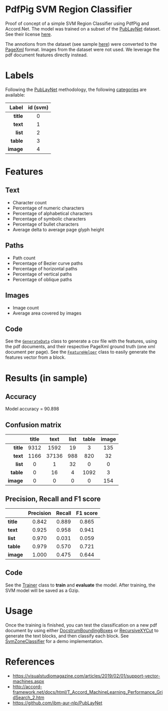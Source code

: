 # PdfPig SVM Region Classifier
Proof of concept of a simple SVM Region Classifier using PdfPig and Accord.Net. The model was trained on a subset of the [PubLayNet](https://github.com/ibm-aur-nlp/PubLayNet#getting-data) dataset. See their license [here](https://cdla.io/permissive-1-0/).

The annotions from the dataset (see sample [here](https://github.com/ibm-aur-nlp/PubLayNet/blob/master/examples/samples.json)) were converted to the [PageXml](https://github.com/PRImA-Research-Lab/PAGE-XML) format.
Images from the dataset were not used. We leverage the pdf document features directly instead.

# Labels 
Following the [PubLayNet](https://github.com/ibm-aur-nlp/PubLayNet) methodology, the following [categories](https://github.com/ibm-aur-nlp/PubLayNet/tree/master/pre-trained-models) are available:

|Label|id (svm)|
|---:|:---:|
|**title**|0|
|**text**|1|
|**list**|2|
|**table**|3|
|**image**|4|

# Features
## Text
- Character count
- Percentage of numeric characters
- Percentage of alphabetical characters
- Percentage of symbolic characters
- Percentage of bullet characters
- Average delta to average page glyph height

## Paths
- Path count
- Percentage of Bezier curve paths
- Percentage of horizontal paths
- Percentage of vertical paths
- Percentage of oblique paths

## Images
- Image count
- Average area covered by images

## Code
See the [`GenerateData`](https://github.com/BobLd/PdfPigSvmRegionClassifier/blob/master/PdfPigSvmRegionClassifier/GenerateData.cs) class to generate a csv file with the features, using the pdf documents, and their respective PageXml ground truth (one xml document per page). See the [`FeatureHelper`](https://github.com/BobLd/PdfPigSvmRegionClassifier/blob/master/PdfPigSvmRegionClassifier/FeatureHelper.cs) class to easily generate the features vector from a block.

# Results (in sample)
## Accuracy
Model accuracy = 90.898

## Confusion matrix

| |title|text|list|table|image|
|---:|:---:|:---:|:---:|:---:|:---:|
|**title**|9312|1592|19|3|135|
|**text**|1166|37136|988|820|32|
|**list**|0|1|32|0|0|
|**table**|0|16|4|1092|3|
|**image**|0|0|0|0|154|

## Precision, Recall and F1 score

| |Precision|Recall|F1 score|
|---|:---:|:---:|:---:|
|**title**|0.842|0.889|0.865|
|**text**|0.925|0.958|0.941|
|**list**|0.970|0.031|0.059|
|**table**|0.979|0.570|0.721|
|**image**|1.000|0.475|0.644|

## Code
See the [Trainer](https://github.com/BobLd/PdfPigSvmRegionClassifier/blob/master/PdfPigSvmRegionClassifier/Trainer.cs) class to **train** and **evaluate** the model.
After training, the SVM model will be saved as a Gzip.

# Usage
Once the training is finished, you can test the classification on a new pdf document by using either [DocstrumBoundingBoxes](https://github.com/UglyToad/PdfPig/blob/master/src/UglyToad.PdfPig/DocumentLayoutAnalysis/DocstrumBoundingBoxes.cs) or [RecursiveXYCut](https://github.com/UglyToad/PdfPig/blob/master/src/UglyToad.PdfPig/DocumentLayoutAnalysis/RecursiveXYCut.cs) to generate the text blocks, and then classify each block.
See [SvmZoneClassifier](https://github.com/BobLd/PdfPigSvmRegionClassifier/blob/master/PdfPigSvmRegionClassifier/SvmZoneClassifier.cs) for a demo implementation.

# References
- https://visualstudiomagazine.com/articles/2019/02/01/support-vector-machines.aspx
- http://accord-framework.net/docs/html/T_Accord_MachineLearning_Performance_GridSearch_2.htm
- https://github.com/ibm-aur-nlp/PubLayNet

